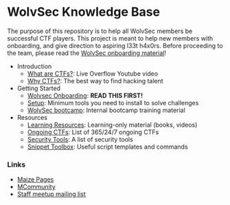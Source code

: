 # WolvSec Knowledge Base
The purpose of this repository is to help all WolvSec members be successful CTF players. This project is meant to help new members with onboarding, and give direction to aspiring l33t h4x0rs. Before proceeding to the team, please read the [WolvSec onboarding material](onboarding.md)!

* Introduction
	* [What are CTFs?](https://www.youtube.com/watch?v=8ev9ZX9J45A): Live Overflow Youtube video
	* [Why CTFs?](https://www.youtube.com/watch?v=6vj96QetfTg&start=1545&end=1988&autoplay=1): The best way to find hacking talent
* Getting Started
	* [Wolvsec Onboarding](onboarding.md): <b>READ THIS FIRST!</b> 
	* [Setup](setup.md): Minimum tools you need to install to solve challenges
	* [WolvSec bootcamp](https://gitlab.umich.edu/wolvsec/wolvsec-bootcamp): Internal bootcamp training material
* Resources
	* [Learning Resources](learnonly.md): Learning-only material (books, videos)
	* [Ongoing CTFs](ongoing.md): List of 365/24/7 ongoing CTFs
	* [Security Tools](tools.md): A list of security tools
	* [Snippet Toolbox](https://gitlab.umich.edu/wolvsec/ctf-snippet-toolbox): Useful script templates and commands

<h3>Links</h3>

* [Maize Pages](https://maizepages.umich.edu/organization/wolverinesec)
* [MCommunity](https://mcommunity.umich.edu/#group:w01verines)
* [Staff meetup mailing list](https://mcommunity.umich.edu/#group:wolvsec%20staff)

